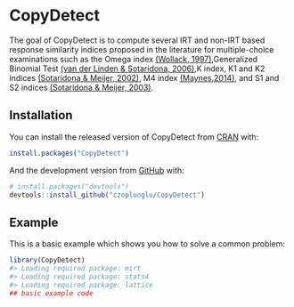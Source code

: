 
<!-- README.md is generated from README.Rmd. Please edit that file -->

# CopyDetect

<!-- badges: start -->

<!-- badges: end -->

The goal of CopyDetect is to compute several IRT and non-IRT based
response similarity indices proposed in the literature for
multiple-choice examinations such as the Omega index
[(Wollack, 1997)](https://journals.sagepub.com/doi/10.1177/01466216970214002),Generalized
Binomial Test [(van der Linden &
Sotaridona, 2006)](https://journals.sagepub.com/doi/10.3102/10769986031003283),K
index, K1 and K2 indices [(Sotaridona &
Meijer, 2002)](https://onlinelibrary.wiley.com/doi/abs/10.1111/j.1745-3984.2002.tb01138.x),
M4 index [(Maynes,2014)](), and S1 and S2 indices [(Sotaridona &
Meijer, 2003)](https://onlinelibrary.wiley.com/doi/abs/10.1111/j.1745-3984.2003.tb01096.x).

## Installation

You can install the released version of CopyDetect from
[CRAN](https://CRAN.R-project.org) with:

``` r
install.packages("CopyDetect")
```

And the development version from [GitHub](https://github.com/) with:

``` r
# install.packages("devtools")
devtools::install_github("czopluoglu/CopyDetect")
```

## Example

This is a basic example which shows you how to solve a common problem:

``` r
library(CopyDetect)
#> Loading required package: mirt
#> Loading required package: stats4
#> Loading required package: lattice
## basic example code
```
